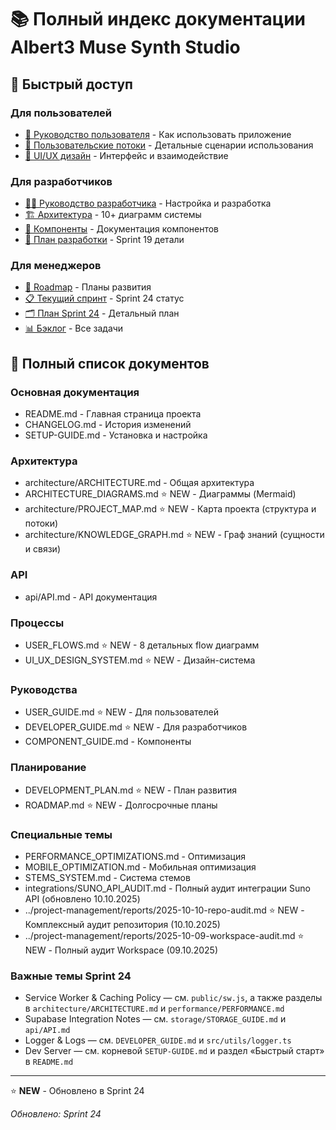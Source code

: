 # 📚 Полный индекс документации Albert3 Muse Synth Studio

## 🎯 Быстрый доступ

### Для пользователей
- [📖 Руководство пользователя](USER_GUIDE.md) - Как использовать приложение
- [🔄 Пользовательские потоки](USER_FLOWS.md) - Детальные сценарии использования
- [🎨 UI/UX дизайн](UI_UX_DESIGN_SYSTEM.md) - Интерфейс и взаимодействие

### Для разработчиков
- [👨‍💻 Руководство разработчика](DEVELOPER_GUIDE.md) - Настройка и разработка
- [🏗️ Архитектура](ARCHITECTURE_DIAGRAMS.md) - 10+ диаграмм системы
- [🧩 Компоненты](COMPONENT_GUIDE.md) - Документация компонентов
- [🚀 План разработки](DEVELOPMENT_PLAN.md) - Sprint 19 детали

### Для менеджеров
- [🚀 Roadmap](ROADMAP.md) - Планы развития
- [📋 Текущий спринт](../project-management/tasks/current-sprint.md) - Sprint 24 статус
- [🗂️ План Sprint 24](../project-management/tasks/sprint-24-plan.md) - Детальный план
- [📊 Бэклог](../project-management/tasks/backlog.md) - Все задачи

## 📑 Полный список документов

### Основная документация
- README.md - Главная страница проекта
- CHANGELOG.md - История изменений
- SETUP-GUIDE.md - Установка и настройка

### Архитектура
- architecture/ARCHITECTURE.md - Общая архитектура
- ARCHITECTURE_DIAGRAMS.md ⭐ NEW - Диаграммы (Mermaid)
 - architecture/PROJECT_MAP.md ⭐ NEW - Карта проекта (структура и потоки)
 - architecture/KNOWLEDGE_GRAPH.md ⭐ NEW - Граф знаний (сущности и связи)

### API
- api/API.md - API документация

### Процессы
- USER_FLOWS.md ⭐ NEW - 8 детальных flow диаграмм
- UI_UX_DESIGN_SYSTEM.md ⭐ NEW - Дизайн-система

### Руководства
- USER_GUIDE.md ⭐ NEW - Для пользователей
- DEVELOPER_GUIDE.md ⭐ NEW - Для разработчиков
- COMPONENT_GUIDE.md - Компоненты

### Планирование
- DEVELOPMENT_PLAN.md ⭐ NEW - План развития
- ROADMAP.md ⭐ NEW - Долгосрочные планы

### Специальные темы
- PERFORMANCE_OPTIMIZATIONS.md - Оптимизация
- MOBILE_OPTIMIZATION.md - Мобильная оптимизация
- STEMS_SYSTEM.md - Система стемов
- integrations/SUNO_API_AUDIT.md - Полный аудит интеграции Suno API (обновлено 10.10.2025)
 - ../project-management/reports/2025-10-10-repo-audit.md ⭐ NEW - Комплексный аудит репозитория (10.10.2025)
 - ../project-management/reports/2025-10-09-workspace-audit.md ⭐ NEW - Полный аудит Workspace (09.10.2025)

### Важные темы Sprint 24
- Service Worker & Caching Policy — см. `public/sw.js`, а также разделы в `architecture/ARCHITECTURE.md` и `performance/PERFORMANCE.md`
- Supabase Integration Notes — см. `storage/STORAGE_GUIDE.md` и `api/API.md`
- Logger & Logs — см. `DEVELOPER_GUIDE.md` и `src/utils/logger.ts`
- Dev Server — см. корневой `SETUP-GUIDE.md` и раздел «Быстрый старт» в `README.md`

---

⭐ **NEW** - Обновлено в Sprint 24

*Обновлено: Sprint 24*
